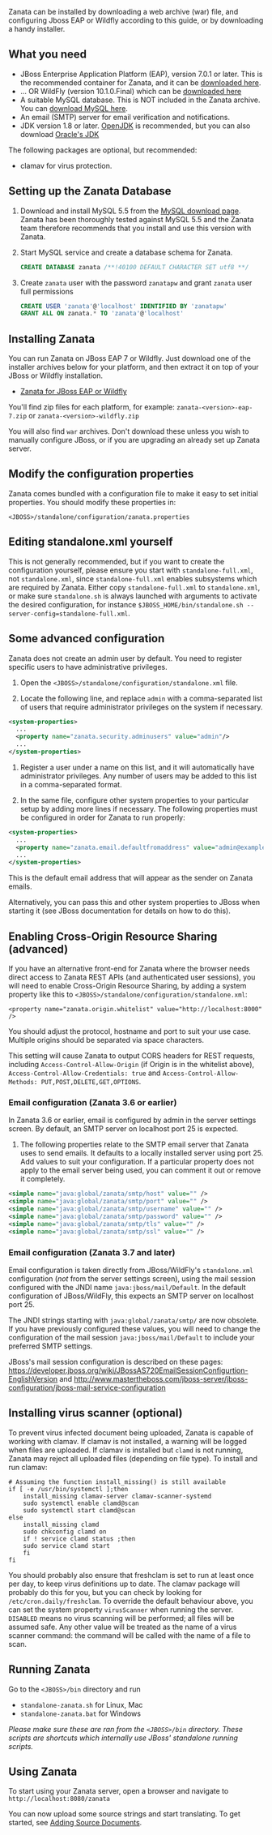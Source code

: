 Zanata can be installed by downloading a web archive (war) file, and configuring Jboss EAP or Wildfly according to this guide, or by downloading a handy installer.

## What you need

- JBoss Enterprise Application Platform (EAP), version 7.0.1 or later. This is the recommended container for Zanata, and it can be [downloaded here](https://www.jboss.org/products/eap/download/).
- ... OR WildFly (version 10.1.0.Final) which can be [downloaded here](http://wildfly.org/downloads/)
- A suitable MySQL database. This is NOT included in the Zanata archive. You can [download MySQL here](http://dev.mysql.com/downloads/mysql/).
- An email (SMTP) server for email verification and notifications.
- JDK version 1.8 or later. [OpenJDK](http://openjdk.java.net/install/) is recommended, but you can also download [Oracle's JDK](http://www.oracle.com/technetwork/java/javase/downloads/index.html)

The following packages are optional, but recommended:

- clamav for virus protection.

## Setting up the Zanata Database

 1. Download and install MySQL 5.5 from the [MySQL download page](http://dev.mysql.com/downloads/mysql/).
 Zanata has been thoroughly tested against MySQL 5.5 and the Zanata team therefore recommends that you install and use this version with Zanata.

 1. Start MySQL service and create a database schema for Zanata.
    ```sql
    CREATE DATABASE zanata /**!40100 DEFAULT CHARACTER SET utf8 **/
    ```

 1. Create `zanata` user with the password `zanatapw` and grant `zanata` user full permissions
    ```sql
    CREATE USER 'zanata'@'localhost' IDENTIFIED BY 'zanatapw'
    GRANT ALL ON zanata.* TO 'zanata'@'localhost'
    ```

## Installing Zanata

You can run Zanata on JBoss EAP 7 or Wildfly. Just download one of the installer archives below for your platform, and then extract it on top of your JBoss or Wildfly installation.

- [Zanata for JBoss EAP or Wildfly](https://github.com/zanata/zanata-server/releases)

You'll find zip files for each platform, for example: `zanata-<version>-eap-7.zip` or `zanata-<version>-wildfly.zip`

You will also find `war` archives. Don't download these unless you wish to manually configure JBoss, or if you are upgrading an already set up Zanata server.

## Modify the configuration properties

Zanata comes bundled with a configuration file to make it easy to set initial properties. You should modify these properties in:

`<JBOSS>/standalone/configuration/zanata.properties`

## Editing standalone.xml yourself

This is not generally recommended, but if you want to create the configuration yourself, please ensure you start with `standalone-full.xml`, not `standalone.xml`, since `standalone-full.xml` enables subsystems which are required by Zanata. Either copy `standalone-full.xml` to `standalone.xml`, or make sure `standalone.sh` is always launched with arguments to activate the desired configuration, for instance `$JBOSS_HOME/bin/standalone.sh --server-config=standalone-full.xml`.


## Some advanced configuration

Zanata does not create an admin user by default. You need to register specific users to have administrative privileges.

 1. Open the `<JBOSS>/standalone/configuration/standalone.xml` file.

 1. Locate the following line, and replace `admin` with a comma-separated list of users that require administrator privileges on the system if necessary.

```xml
<system-properties>
  ...
  <property name="zanata.security.adminusers" value="admin"/>
  ...
</system-properties>
```

 1. Register a user under a name on this list, and it will automatically have administrator privileges. Any number of users may be added to this list in a comma-separated format.

 1. In the same file, configure other system properties to your particular setup by adding more lines if necessary. The following properties must be configured in order for Zanata to run properly:
```xml
<system-properties>
  ...
  <property name="zanata.email.defaultfromaddress" value="admin@example.com"/>
  ...
</system-properties>
```

 This is the default email address that will appear as the sender on Zanata emails.

 Alternatively, you can pass this and other system properties to JBoss when starting it (see JBoss documentation for details on how to do this).

## Enabling Cross-Origin Resource Sharing (advanced)

If you have an alternative front-end for Zanata where the browser needs direct access to Zanata REST
APIs (and authenticated user sessions), you will need to enable Cross-Origin Resource Sharing, by
adding a system property like this to `<JBOSS>/standalone/configuration/standalone.xml`:

    <property name="zanata.origin.whitelist" value="http://localhost:8000" />

You should adjust the protocol, hostname and port to suit your use case. Multiple origins should
be separated via space characters.

This setting will cause Zanata to output CORS headers for REST requests, including
`Access-Control-Allow-Origin` (if Origin is in the whitelist above),
`Access-Control-Allow-Credentials: true` and
`Access-Control-Allow-Methods: PUT,POST,DELETE,GET,OPTIONS`.
### Email configuration (Zanata 3.6 or earlier)

In Zanata 3.6 or earlier, email is configured by admin in the server settings screen.  By default, an SMTP server on localhost port 25 is expected.

 1. The following properties relate to the SMTP email server that Zanata uses to send emails. It defaults to a locally installed server using port 25. Add values to suit your configuration. If a particular property does not apply to the email server being used, you can comment it out or remove it completely.

```xml
<simple name="java:global/zanata/smtp/host" value="" />
<simple name="java:global/zanata/smtp/port" value="" />
<simple name="java:global/zanata/smtp/username" value="" />
<simple name="java:global/zanata/smtp/password" value="" />
<simple name="java:global/zanata/smtp/tls" value="" />
<simple name="java:global/zanata/smtp/ssl" value="" />
```

### Email configuration (Zanata 3.7 and later)

Email configuration is taken directly from JBoss/WildFly's `standalone.xml` configuration (*not* from the server settings screen), using the mail session configured with the JNDI name `java:jboss/mail/Default`.  In the default configuration of JBoss/WildFly, this expects an SMTP server on localhost port 25.

The JNDI strings starting with `java:global/zanata/smtp/` are now obsolete.  If you have previously configured these values, you will need to change the configuration of the mail session `java:jboss/mail/Default` to include your preferred SMTP settings.

JBoss's mail session configuration is described on these pages: https://developer.jboss.org/wiki/JBossAS720EmailSessionConfigurtion-EnglishVersion and http://www.mastertheboss.com/jboss-server/jboss-configuration/jboss-mail-service-configuration


## Installing virus scanner (optional)

To prevent virus infected document being uploaded, Zanata is capable of working with clamav.
If clamav is not installed, a warning will be logged when files are uploaded.
If clamav is installed but `clamd` is not running,
Zanata may reject all uploaded files (depending on file type).  To install and run clamav:
```
# Assuming the function install_missing() is still available
if [ -e /usr/bin/systemctl ];then
    install_missing clamav-server clamav-scanner-systemd
    sudo systemctl enable clamd@scan
    sudo systemctl start clamd@scan
else
    install_missing clamd
    sudo chkconfig clamd on
    if ! service clamd status ;then
	sudo service clamd start
    fi
fi
```

You should probably also ensure that freshclam is set to run at least once per day,
to keep virus definitions up to date.
The clamav package will probably do this for you, but you can check by looking for `/etc/cron.daily/freshclam`.
To override the default behaviour above, you can set the system property `virusScanner` when running the server.
`DISABLED` means no virus scanning will be performed; all files will be assumed safe.
Any other value will be treated as the name of a virus scanner command: the command will be called with the name of a file to scan.

## Running Zanata

Go to the `<JBOSS>/bin` directory and run

* `standalone-zanata.sh` for Linux, Mac
* `standalone-zanata.bat` for Windows

_Please make sure these are ran from the `<JBOSS>/bin` directory. These scripts are shortcuts which internally use JBoss' standalone running scripts._

## Using Zanata

To start using your Zanata server, open a browser and navigate to `http://localhost:8080/zanata`

You can now upload some source strings and start translating. To get started, see [Adding Source Documents](/user-guide/documents/upload-documents).
